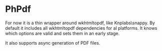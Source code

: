 # PhPdf

For now it is a thin wrapper around wkhtmltopdf, like Knplabs\snappy. By default
it includes all wkhtmltopdf dependencies for al platforms. It knows which options 
are valid and sets them in an early stage.

It also supports async generation of PDF files.